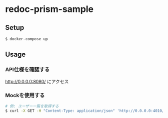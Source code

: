 # redoc-prism-sample

## Setup
```bash
$ docker-compose up
```

## Usage
### API仕様を確認する
http://0.0.0.0:8080/ にアクセス

### Mockを使用する
```bash
# 例: ユーザー一覧を取得する
$ curl -X GET -H "Content-Type: application/json" 'http://0.0.0.0:4010/v1/users'
```
